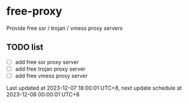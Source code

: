 
# free-proxy
Provide free ssr / trojan / vmess proxy servers


## TODO list
- [ ] add free ssr proxy server
- [ ] add free trojan proxy server
- [ ] add free vmess proxy server

Last updated at 2023-12-07 18:00:01 UTC+8, next update schedule at 2023-12-08 00:00:01 UTC+8

